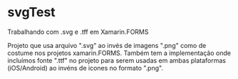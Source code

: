 # svgTest

Trabalhando com .svg e .tff em Xamarin.FORMS

Projeto que usa arquivo ".svg" ao invés de imagens ".png" como de costume nos projetos xamarin.FORMS.
Também tem a implementação onde incluímos fonte ".ttf" no projeto para serem usadas em ambas plataformas 
(iOS/Android) ao invéns de icones no formato ".png".

